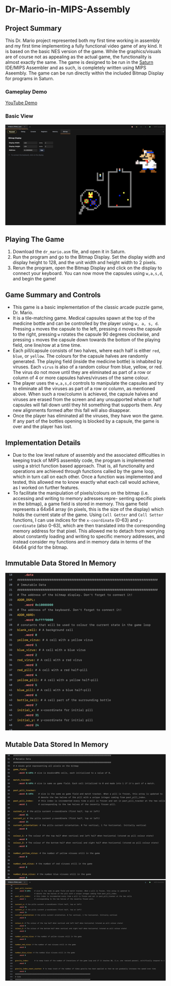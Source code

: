 # Dr-Mario-in-MIPS-Assembly

## Project Summary
This Dr. Mario project represented both my first time working in assembly and my first time implementing a 
fully functional video game of any kind. It is based on the basic NES version of the game. While the graphics/visuals are of course not
as appealing as the actual game, the functionality is almost exactly the same. The game is designed to be run in
the [Saturn](https://github.com/1whatleytay/saturn) IDE/MIPS Assembler and as such, is completely written using MIPS Aseembly. The game can be run
directly within the included Bitmap Display for programs in Saturn.

### Gameplay Demo
[YouTube Demo](https://youtu.be/aSulnemWhpY?si=VUlJW8QEGbrhhQ--)

### Basic View
![images/initial_view.png](images/initial_view.png)

## Playing The Game
1. Download the `dr_mario.asm` file, and open it in Saturn.
2. Run the program and go to the Bitmap Display. Set the display width and display height to 128, and the unit width and height width to 2 pixels.
3. Rerun the program, open the Bitmap Display and click on the display to connect your keyboard. You can now move the capsules using `w,a,s,d`, and begin the game!

## Game Summary and Controls
- This game is a basic implementation of the classic arcade puzzle game, Dr. Mario.
- It is a tile-matching game. Medical capsules spawn at the top of the medicine bottle and can be controlled
by the player using `w, a, s, d`. Pressing `a` moves the capsule to the left, pressing `d` moves the capsule to
the right, pressing `w` rotates the capsule 90 degrees clockwise, and pressing `s` moves the capsule down
towards the bottom of the playing field, one line/row at a time time.
-  Each pill/capsule consists of two halves, where each half is either `red`, `blue`, or `yellow`. The colours for
the capsule halves are randomly generated. The playing field (inside the medicine bottle) is inhabited by
viruses. Each `virus` is also of a random colour from blue, yellow, or red. The virus do not move until they
are eliminated as part of a row or column of 4 or more capsules halves/viruses of the same colour.
- The player uses the `w,a,s,d` controls to manipulate the capsules and try to eliminate all the viruses as part
of a row or column, as mentioned above. When such a row/column is achieved, the capsule halves and
viruses are erased from the screen and any unsupported whole or half capsules will fall down until they
hit something that supports them. Any new alignments formed after this fall will also disappear.
- Once the player has eliminated all the viruses, they have won the game. If any part of the bottles opening
is blocked by a capsule, the game is over and the player has lost.

## Implementation Details
- Due to the low level nature of assembly and the associated difficulties in keeping track of MIPS assembly code, the
program is implemented using a strict function based approach. That is, all functionality and operations are achieved
through functions called by the game loop, which in turn call on each other. Once a function was implemented and
tested, this allowed me to know exactly what each call would achieve, as I worked on further features.
- To facilitate the manipulation of pixels/colours on the bitmap (i.e. accessing and writing to memory adresses repre-
senting specific pixels in the bitmap), a game field is stored in memory. This game field represents a 64x64 array (in
pixels, this is the size of the display) which holds the current state of the game. Using `Cell Getter` and `Cell Setter`
functions, I can use indices for the `x-coordinate` (0-63) and `y-coordinate` (also 0-63), which are then translated into
the corresponding memory address for that pixel. This allowed me to detach from worrying about constantly loading
and writing to specific memory addresses, and instead consider my functions and in memory data in terms of the
64x64 grid for the bitmap.

## Immutable Data Stored In Memory

![images/immutable_data.png](images/immutable_data.png)

## Mutable Data Stored In Memory

![images/mutable_data_1.png](images/mutable_data_1.png)
![images/mutable_data_2.png](images/mutable_data_2.png)
